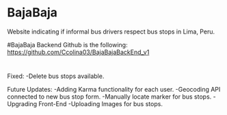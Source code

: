 # BajaBaja
 Website indicating if informal bus drivers respect bus stops in Lima, Peru.

#BajaBaja Backend Github is the following: https://github.com/Ccolina03/BajaBajaBackEnd_v1

#
Fixed:
-Delete bus stops available.

Future Updates:
-Adding Karma functionality for each user.
-Geocoding API connected to new bus stop form. 
-Manually locate marker for bus stops.
-Upgrading Front-End
-Uploading Images for bus stops. 

